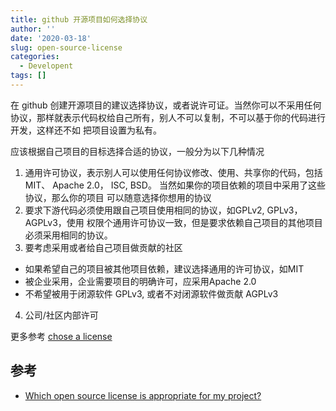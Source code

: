 ```yaml
---
title: github 开源项目如何选择协议
author: ''
date: '2020-03-18'
slug: open-source-license
categories:
  - Developent
tags: []
---
```


在 github 创建开源项目的建议选择协议，或者说许可证。当然你可以不采用任何协议，那样就表示代码权给自己所有，别人不可以复制，不可以基于你的代码进行开发，这样还不如
把项目设置为私有。

应该根据自己项目的目标选择合适的协议，一般分为以下几种情况

1. 通用许可协议，表示别人可以使用任何协议修改、使用、共享你的代码，包括MIT、
Apache 2.0， ISC, BSD。 当然如果你的项目依赖的项目中采用了这些协议，那么你的项目
可以随意选择你想用的协议
2. 要求下游代码必须使用跟自己项目使用相同的协议，如GPLv2, GPLv3， AGPLv3，使用
权限个通用许可协议一致，但是要求依赖自己项目的其他项目必须采用相同的协议。
3. 要考虑采用或者给自己项目做贡献的社区
  - 如果希望自己的项目被其他项目依赖，建议选择通用的许可协议，如MIT
  - 被企业采用，企业需要项目的明确许可，应采用Apache 2.0
  - 不希望被用于闭源软件 GPLv3, 或者不对闭源软件做贡献 AGPLv3
4. 公司/社区内部许可

更多参考 [chose a license](https://choosealicense.com/)


## 参考

- [Which open source license is appropriate for my project?](https://opensource.guide/legal/#which-open-source-license-is-appropriate-for-my-project)

